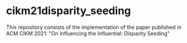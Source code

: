 # cikm21disparity_seeding
This repository consists of the implementation of the paper published in ACM CIKM 2021: "On Influencing the Influential: Disparity Seeding"
